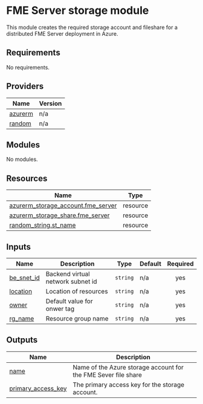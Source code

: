 # FME Server storage module
This module creates the required storage account and fileshare for a distributed FME Server deployment in Azure.
<!-- BEGIN_TF_DOCS -->
## Requirements

No requirements.

## Providers

| Name | Version |
|------|---------|
| <a name="provider_azurerm"></a> [azurerm](#provider\_azurerm) | n/a |
| <a name="provider_random"></a> [random](#provider\_random) | n/a |

## Modules

No modules.

## Resources

| Name | Type |
|------|------|
| [azurerm_storage_account.fme_server](https://registry.terraform.io/providers/hashicorp/azurerm/latest/docs/resources/storage_account) | resource |
| [azurerm_storage_share.fme_server](https://registry.terraform.io/providers/hashicorp/azurerm/latest/docs/resources/storage_share) | resource |
| [random_string.st_name](https://registry.terraform.io/providers/hashicorp/random/latest/docs/resources/string) | resource |

## Inputs

| Name | Description | Type | Default | Required |
|------|-------------|------|---------|:--------:|
| <a name="input_be_snet_id"></a> [be\_snet\_id](#input\_be\_snet\_id) | Backend virtual network subnet id | `string` | n/a | yes |
| <a name="input_location"></a> [location](#input\_location) | Location of resources | `string` | n/a | yes |
| <a name="input_owner"></a> [owner](#input\_owner) | Default value for onwer tag | `string` | n/a | yes |
| <a name="input_rg_name"></a> [rg\_name](#input\_rg\_name) | Resource group name | `string` | n/a | yes |

## Outputs

| Name | Description |
|------|-------------|
| <a name="output_name"></a> [name](#output\_name) | Name of the Azure storage account for the FME Sever file share |
| <a name="output_primary_access_key"></a> [primary\_access\_key](#output\_primary\_access\_key) | The primary access key for the storage account. |
<!-- END_TF_DOCS --> 